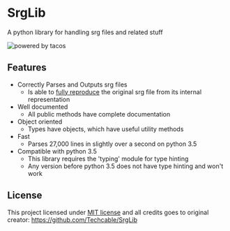 # SrgLib
A python library for handling srg files and related stuff

![powered by tacos](https://img.shields.io/badge/powered_by-tacos-green)

## Features
- Correctly Parses and Outputs srg files
  - Is able to [fully reproduce](test.py#21) the original srg file from its internal representation
- Well documented
  - All public methods have complete documentation
- Object oriented
  - Types have objects, which have useful utility methods
- Fast
  - Parses 27,000 lines in slightly over a second on python 3.5
- Compatible with python 3.5
  - This library requires the 'typing' module for type hinting
  - Any version before python 3.5 does not have type hinting and won't work
 
## License
This project licensed under [MIT license](LICENSE) and all credits goes to original creator: https://github.com/Techcable/SrgLib
